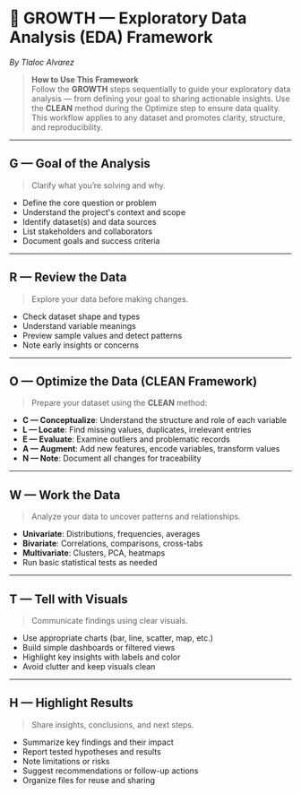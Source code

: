 # 🌱 GROWTH — Exploratory Data Analysis (EDA) Framework  
*By Tlaloc Alvarez*

> **How to Use This Framework**  
> Follow the **GROWTH** steps sequentially to guide your exploratory data analysis — from defining your goal to sharing actionable insights. Use the **CLEAN** method during the Optimize step to ensure data quality. This workflow applies to any dataset and promotes clarity, structure, and reproducibility.

---

## G — Goal of the Analysis  
> Clarify what you’re solving and why.

- Define the core question or problem  
- Understand the project's context and scope  
- Identify dataset(s) and data sources  
- List stakeholders and collaborators  
- Document goals and success criteria  

---

## R — Review the Data  
> Explore your data before making changes.

- Check dataset shape and types  
- Understand variable meanings  
- Preview sample values and detect patterns  
- Note early insights or concerns  

---

## O — Optimize the Data (CLEAN Framework)  
> Prepare your dataset using the **CLEAN** method:

- **C — Conceptualize**: Understand the structure and role of each variable  
- **L — Locate**: Find missing values, duplicates, irrelevant entries  
- **E — Evaluate**: Examine outliers and problematic records  
- **A — Augment**: Add new features, encode variables, transform values  
- **N — Note**: Document all changes for traceability  

---

## W — Work the Data  
> Analyze your data to uncover patterns and relationships.

- **Univariate**: Distributions, frequencies, averages  
- **Bivariate**: Correlations, comparisons, cross-tabs  
- **Multivariate**: Clusters, PCA, heatmaps  
- Run basic statistical tests as needed  

---

## T — Tell with Visuals  
> Communicate findings using clear visuals.

- Use appropriate charts (bar, line, scatter, map, etc.)  
- Build simple dashboards or filtered views  
- Highlight key insights with labels and color  
- Avoid clutter and keep visuals clean  

---

## H — Highlight Results  
> Share insights, conclusions, and next steps.

- Summarize key findings and their impact  
- Report tested hypotheses and results  
- Note limitations or risks  
- Suggest recommendations or follow-up actions  
- Organize files for reuse and sharing  


